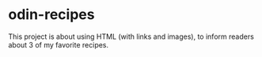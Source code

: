 # odin-recipes
This project is about using HTML (with links and images), to inform readers about 3 of my favorite recipes. 
